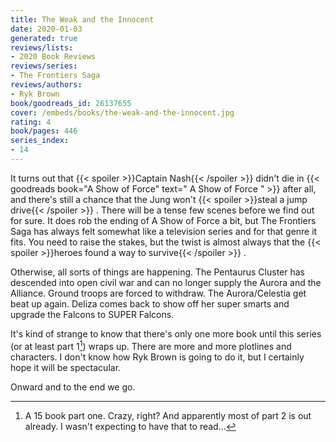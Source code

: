 ```yaml
---
title: The Weak and the Innocent
date: 2020-01-03
generated: true
reviews/lists:
- 2020 Book Reviews
reviews/series:
- The Frontiers Saga
reviews/authors:
- Ryk Brown
book/goodreads_id: 26137655
cover: /embeds/books/the-weak-and-the-innocent.jpg
rating: 4
book/pages: 446
series_index:
- 14
---
```

It turns out that  {{< spoiler >}}Captain Nash{{< /spoiler >}}  didn't die in {{< goodreads book="A Show of Force" text=" A Show of Force " >}} after all, and there's still a chance that the Jung won't  {{< spoiler >}}steal a jump drive{{< /spoiler >}}  . There will be a tense few scenes before we find out for sure. It does rob the ending of A Show of Force a bit, but The Frontiers Saga has always felt somewhat like a television series and for that genre it fits. You need to raise the stakes, but the twist is almost always that the  {{< spoiler >}}heroes found a way to survive{{< /spoiler >}}  .  

Otherwise, all sorts of things are happening. The Pentaurus Cluster has descended into open civil war and can no longer supply the Aurora and the Alliance. Ground troops are forced to withdraw. The Aurora/Celestia get beat up again. Deliza comes back to show off her super smarts and upgrade the Falcons to SUPER Falcons.  

<!--more-->

It's kind of strange to know that there's only one more book until this series (or at least part 1[^seriously]) wraps up. There are more and more plotlines and characters. I don't know how Ryk Brown is going to do it, but I certainly hope it will be spectacular.  

Onward and to the end we go.  

[^seriously]: A 15 book part one. Crazy, right? And apparently most of part 2 is out already. I wasn't expecting to have that to read...